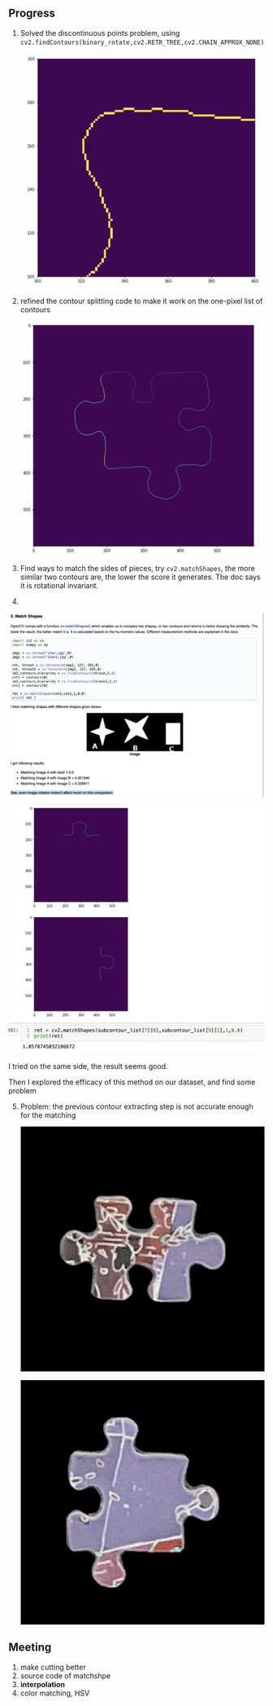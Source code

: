 ## Progress

1. Solved the discontinuous points problem, using `cv2.findContours(binary_rotate,cv2.RETR_TREE,cv2.CHAIN_APPROX_NONE)`

   ![Screen Shot 2022-07-08 at 10.05.05](https://github.com/jason5306/SRS-Jigsaw-Puzzle-Solver/blob/main/Meetings/2022:7:8/Screen%20Shot%202022-07-08%20at%2010.05.05.png)

2. refined the contour splitting code to make it work on the one-pixel list of contours

   ![image-20220708100809881](https://github.com/jason5306/SRS-Jigsaw-Puzzle-Solver/blob/main/Meetings/2022:7:8/image-20220708100809881.png)

3. Find ways to match the sides of pieces, try `cv2.matchShapes`, the more similar two contours are, the lower the score it generates. The doc says it is rotational invariant.

4. 

   ![image-20220708101150626](https://github.com/jason5306/SRS-Jigsaw-Puzzle-Solver/blob/main/Meetings/2022:7:8/image-20220708101150626.png)

   ![image-20220708101724649](https://github.com/jason5306/SRS-Jigsaw-Puzzle-Solver/blob/main/Meetings/2022:7:8/image-20220708101724649.png)

   I tried on the same side, the result seems good.	

   Then I explored the efficacy of this method on our dataset, and find some problem

5. Problem: the previous contour extracting step is not accurate enough for the matching

   ![1](https://github.com/jason5306/SRS-Jigsaw-Puzzle-Solver/blob/main/Meetings/2022:7:8/1.jpg)

   ![4](https://github.com/jason5306/SRS-Jigsaw-Puzzle-Solver/blob/main/Meetings/2022:7:8/4.jpg)

## Meeting

1. make cutting better 
2. source code of matchshpe
3. **interpolation**
4. color matching, HSV
